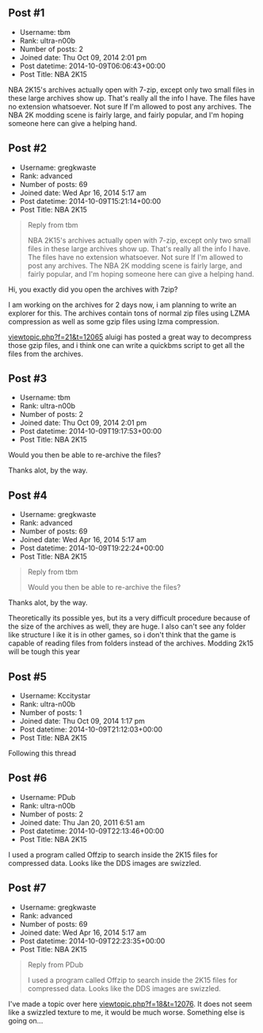 ## Post #1
- Username: tbm
- Rank: ultra-n00b
- Number of posts: 2
- Joined date: Thu Oct 09, 2014 2:01 pm
- Post datetime: 2014-10-09T06:06:43+00:00
- Post Title: NBA 2K15

NBA 2K15's archives actually open with 7-zip, except only two small files in these large archives show up. That's really all the info I have. The files have no extension whatsoever. Not sure If I'm allowed to post any archives. The NBA 2K modding scene is fairly large, and fairly popular, and I'm hoping someone here can give a helping hand.
## Post #2
- Username: gregkwaste
- Rank: advanced
- Number of posts: 69
- Joined date: Wed Apr 16, 2014 5:17 am
- Post datetime: 2014-10-09T15:21:14+00:00
- Post Title: NBA 2K15

> Reply from tbm
>
> NBA 2K15's archives actually open with 7-zip, except only two small files in these large archives show up. That's really all the info I have. The files have no extension whatsoever. Not sure If I'm allowed to post any archives. The NBA 2K modding scene is fairly large, and fairly popular, and I'm hoping someone here can give a helping hand.

Hi, you exactly did you open the archives with 7zip?

I am working on the archives for 2 days now, i am planning to write an explorer for this. The archives contain tons of normal zip files using LZMA compression as well as some gzip files using lzma compression. 

[viewtopic.php?f=21&t=12065](http://forum.xentax.com/viewtopic.php?f=21&t=12065) aluigi has posted a great way to decompress those gzip files, and i think one can write a quickbms script to get all the files from the archives.
## Post #3
- Username: tbm
- Rank: ultra-n00b
- Number of posts: 2
- Joined date: Thu Oct 09, 2014 2:01 pm
- Post datetime: 2014-10-09T19:17:53+00:00
- Post Title: NBA 2K15

Would you then be able to re-archive the files?

Thanks alot, by the way.
## Post #4
- Username: gregkwaste
- Rank: advanced
- Number of posts: 69
- Joined date: Wed Apr 16, 2014 5:17 am
- Post datetime: 2014-10-09T19:22:24+00:00
- Post Title: NBA 2K15

> Reply from tbm
>
> Would you then be able to re-archive the files?

Thanks alot, by the way.

Theoretically its possible yes, but its a very difficult procedure because of the size of the archives as well, they are huge. I also can't see any folder like structure l ike it is in other games, so i don't think that the game is capable of reading files from folders instead of the archives. Modding 2k15 will be tough this year
## Post #5
- Username: Kccitystar
- Rank: ultra-n00b
- Number of posts: 1
- Joined date: Thu Oct 09, 2014 1:17 pm
- Post datetime: 2014-10-09T21:12:03+00:00
- Post Title: NBA 2K15

Following this thread
## Post #6
- Username: PDub
- Rank: ultra-n00b
- Number of posts: 2
- Joined date: Thu Jan 20, 2011 6:51 am
- Post datetime: 2014-10-09T22:13:46+00:00
- Post Title: NBA 2K15

I used a program called Offzip to search inside the 2K15 files for compressed data.  Looks like the DDS images are swizzled.
## Post #7
- Username: gregkwaste
- Rank: advanced
- Number of posts: 69
- Joined date: Wed Apr 16, 2014 5:17 am
- Post datetime: 2014-10-09T22:23:35+00:00
- Post Title: NBA 2K15

> Reply from PDub
>
> I used a program called Offzip to search inside the 2K15 files for compressed data.  Looks like the DDS images are swizzled.

I've made a topic over here [viewtopic.php?f=18&t=12076](http://forum.xentax.com/viewtopic.php?f=18&t=12076). It does not seem like a swizzled texture to me, it would be much worse. Something else is going on...

